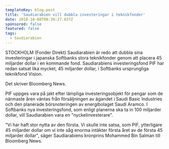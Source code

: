 ```yaml
---
templateKey: blog-post
title: 'Saudiarabien vill dubbla investeringar i teknikfonder'
date: 2018-10-08T08:39:27.837Z
sponsored: false
featured: false
tags:
  - Saudiarabien
---
```

STOCKHOLM (Fonder Direkt) Saudiarabien är redo att dubbla sina investeringar i japanska Softbanks stora teknikfonder genom att placera 45 miljarder dollar i en kommande fond. Saudiarabiens investeringsfond PIF har redan satsat lika mycket, 45 miljarder dollar, i Softbanks ursprungliga teknikfond Vision.


Det skriver Bloomberg News.


PIF uppges vara på jakt efter lämpliga investeringsobjekt för pengar som de närmaste åren väntas från försäljningen av ägandet i Saudi Basic Industries och den planerade börsnoteringen av energibolaget Saudi Aramco. I Softbanks nya investeringsfond, som enligt planerna ska ta in 100 miljarder dollar, vill Saudiarabien vara en "nyckelinvesterare".


"Vi har haft stor nytta av den första. Vi skulle inte satsa, som PIF, ytterligare 45 miljarder dollar om vi inte såg enorma intäkter första året av de första 45 miljarder dollar", säger Saudiarabiens kronprins Mohammed Bin Salman till Bloomberg News.
